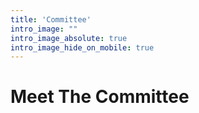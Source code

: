 ```yaml
---
title: 'Committee'
intro_image: ""
intro_image_absolute: true
intro_image_hide_on_mobile: true
---
```


# Meet The Committee
